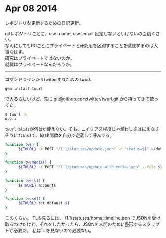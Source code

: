 # Apr 08 2014

レポジトリを更新するための日記更新。

gitレポジトリごとに、user.name, user.email 設定しないといけないの面倒くさい。  
なんにしてもPCごとにプライベートと研究用を区別することを徹底するのは大事なはず。  
研究はプライベートではないのか。  
就職はプライベートなんだろうか。  

---

コマンドラインからtwitterするための twurl.

```bash
gem install twurl
```

で入るらしいけど、先に
git@github.com:twitter/twurl.git
から持ってきて使ってた。

```bash
$ twurl -v
0.9.1
```

`twurl alias`が何故か使えない。そも、エイリアス程度じゃ煩わしさは拭えなさそうにないので、bash関数を自分で定義して呼んでる。

```bash
function tw() {
      ${TWURL} -X POST "/1.1/statuses/update.json" -d "status=$1" >/dev/null 2>&1
}

function tw:media() {
      ${TWURL} -X POST "/1.1/statuses/update_with_media.json" --file $2 --file-field "media[]" -d "status=$1" > /dev/null
}

function tw:ls() {
      ${TWURL} accounts
}

function tw:cd() {
      ${TWURL} set default $1
}
```

このくらい。
TLを見るには、 /1.1/statuses/home_timeline.json でJSONを受け取るわけだけど、それをしたかったら、JSONを人間のために整形するスクリプトが必要だ。
私はTLを見ないので必要ない。


